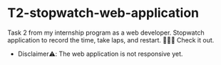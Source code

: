 # T2-stopwatch-web-application

Task 2 from my internship program as a web developer.
Stopwatch application to record the time, take laps, and restart.
💁🏾‍♂️ Check it out.

- Disclaimer⚠️: The web application is not responsive yet.